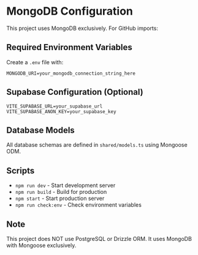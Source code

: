 # MongoDB Configuration

This project uses MongoDB exclusively. For GitHub imports:

## Required Environment Variables

Create a `.env` file with:
```
MONGODB_URI=your_mongodb_connection_string_here
```

## Supabase Configuration (Optional)
```
VITE_SUPABASE_URL=your_supabase_url
VITE_SUPABASE_ANON_KEY=your_supabase_key
```

## Database Models

All database schemas are defined in `shared/models.ts` using Mongoose ODM.

## Scripts

- `npm run dev` - Start development server
- `npm run build` - Build for production  
- `npm start` - Start production server
- `npm run check:env` - Check environment variables

## Note

This project does NOT use PostgreSQL or Drizzle ORM. It uses MongoDB with Mongoose exclusively.